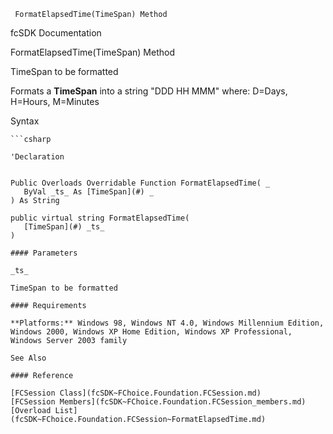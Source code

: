 ﻿     FormatElapsedTime(TimeSpan) Method                                                   

fcSDK Documentation

FormatElapsedTime(TimeSpan) Method

TimeSpan to be formatted

Formats a **TimeSpan** into a string "DDD HH MMM" where: D=Days, H=Hours, M=Minutes

Syntax

```vbnet
```csharp

'Declaration
 

Public Overloads Overridable Function FormatElapsedTime( _
   ByVal _ts_ As [TimeSpan](#) _
) As String

public virtual string FormatElapsedTime( 
   [TimeSpan](#) _ts_
)

#### Parameters

_ts_

TimeSpan to be formatted

#### Requirements

**Platforms:** Windows 98, Windows NT 4.0, Windows Millennium Edition, Windows 2000, Windows XP Home Edition, Windows XP Professional, Windows Server 2003 family

See Also

#### Reference

[FCSession Class](fcSDK~FChoice.Foundation.FCSession.md)  
[FCSession Members](fcSDK~FChoice.Foundation.FCSession_members.md)  
[Overload List](fcSDK~FChoice.Foundation.FCSession~FormatElapsedTime.md)
